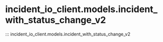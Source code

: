 # incident_io_client.models.incident_with_status_change_v2

::: incident_io_client.models.incident_with_status_change_v2